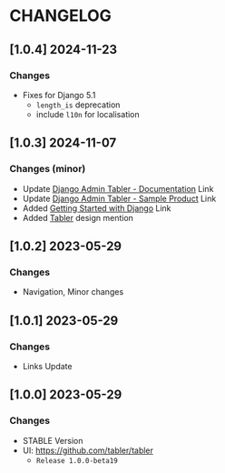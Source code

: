 # CHANGELOG

## [1.0.4] 2024-11-23
### Changes

- Fixes for Django 5.1
  - `length_is` deprecation
  - include `l10n` for localisation 

## [1.0.3] 2024-11-07
### Changes (minor)

- Update [Django Admin Tabler - Documentation](https://app-generator.dev/docs/products/django-libs/theme-tabler.html) Link
- Update [Django Admin Tabler - Sample Product](https://app-generator.dev/product/tabler/django/) Link
- Added [Getting Started with Django](https://app-generator.dev/docs/technologies/django/index.html) Link
- Added [Tabler](https://app-generator.dev/docs/templates/bootstrap/tabler.html) design mention

## [1.0.2] 2023-05-29
### Changes

- Navigation, Minor changes

## [1.0.1] 2023-05-29
### Changes

- Links Update

## [1.0.0] 2023-05-29
### Changes

- STABLE Version
- UI: https://github.com/tabler/tabler
  - `Release 1.0.0-beta19`
